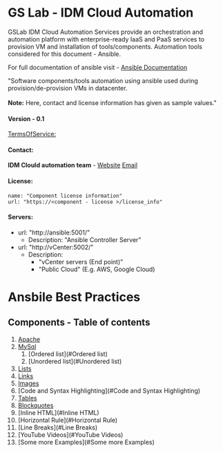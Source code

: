 # GS Lab - IDM Cloud Automation

GSLab IDM Cloud Automation Services provide an orchestration and automation platform
with enterprise-ready IaaS and PaaS services to provision VM and 
installation of tools/components. 
Automation tools considered for this document - Ansible.
  
For full documentation of ansible visit - 
[Ansible Documentation](https://docs.ansible.com/ansible/latest/index.html)

"Software components/tools automation using ansible used during 
provision/de-provision VMs in datacenter. <br></br> 
**Note:** Here, contact and license information has given as sample values."
  
#### Version - 0.1
  
[TermsOfService:](http://components.com/terms)

#### Contact:

**IDM Clould automation team** - [Website]("http://gslab.com/contact") [Email](mailto:componentowner@gslab.com)
 

#### License:
> 
    name: "Component license information"
    url: "https://<component - license >/license_info"

#### Servers:
  - url: "http://ansible:5001/"
    - Description: "Ansible Controller Server"
  - url: "http://vCenter:5002/"
    - Description: 
        - "vCenter servers (End point)"
        - "Public Cloud" (E.g. AWS, Google Cloud)

# Ansbile Best Practices
## Components - Table of contents
1. [Apache](#Apache)
2. [MySql](#MySql)
    1. [Ordered list](#Ordered list)
    2. [Unordered list](#Unordered list)
3. [Lists](#Lists)
4. [Links](#Links)
5. [Images](#Images)
6. [Code and Syntax Highlighting](#Code and Syntax Highlighting)
7. [Tables](#Tables)
8. [Blockquotes](#Blockquotes)
9. [Inline HTML](#Inline HTML)
10. [Horizontal Rule](#Horizontal Rule)
11. [Line Breaks](#Line Breaks)
12. [YouTube Videos](#YouTube Videos)
13. [Some more Examples](#Some more Examples)